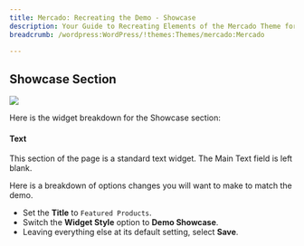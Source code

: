```yaml
---
title: Mercado: Recreating the Demo - Showcase
description: Your Guide to Recreating Elements of the Mercado Theme for WordPress
breadcrumb: /wordpress:WordPress/!themes:Themes/mercado:Mercado

---
```


Showcase Section
-----

![][demo]

Here is the widget breakdown for the Showcase section:

#### Text

This section of the page is a standard text widget. The Main Text field is left blank.

Here is a breakdown of options changes you will want to make to match the demo.

* Set the **Title** to `Featured Products`.
* Switch the **Widget Style** option to **Demo Showcase**.
* Leaving everything else at its default setting, select **Save**.

[demo]: assets/demo_3.jpeg
[faq]: faq.md
